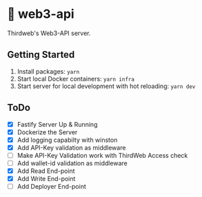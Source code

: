 # 🔑 web3-api

Thirdweb's Web3-API server.

## Getting Started

1. Install packages: `yarn`
2. Start local Docker containers: `yarn infra`
3. Start server for local development with hot reloading: `yarn dev`

## ToDo

- [X] Fastify Server Up & Running
- [X] Dockerize the Server
- [X] Add logging capabilty with winston
- [X] Add API-Key validation as middleware
- [ ] Make API-Key Validation work with ThirdWeb Access check
- [ ] Add wallet-id validation as middleware
- [X] Add Read End-point
- [X] Add Write End-point
- [ ] Add Deployer End-point
